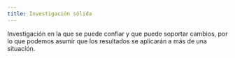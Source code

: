 ```yaml
---
title: Investigación sólida
---
```

Investigación en la que se puede confiar y que puede soportar cambios, por lo que podemos asumir que los resultados se aplicarán a más de una situación.  